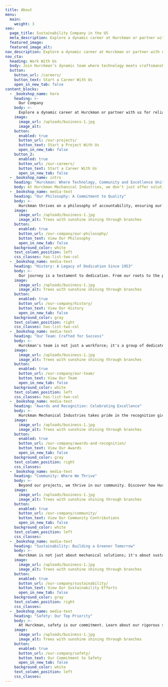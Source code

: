 ```yaml
---
title: About
menu:
  main:
    weight: 3
seo:
  page_title: Sustainability Company in the US
  meta_description: Explore a dynamic career at Hurckman or partner with us for reliable mechanical solutions. Join a legacy of excellence, community, sustainability and safety.
  featured_image: 
  featured_image_alt:
nav_description: Explore a dynamic career at Hurckman or partner with us for reliable mechanical solutions. Join a legacy of excellence, community, sustainability and safety.
nav_cta: 
  heading: Work With Us
  body: Join Hurckman’s dynamic team where technology meets craftsmanship. Explore career opportunities now!
  button:
    button_url: /careers/
    button_text: Start a Career With Us
    open_in_new_tab: false
content_blocks:
  - _bookshop_name: hero
    heading: >-
      Our Company
    body: >-
      Explore a dynamic career at Hurckman or partner with us for reliable mechanical solutions. Join a legacy of excellence, community, sustainability and safety.
    image:
      image_url: /uploads/business-1.jpg
      image_alt:
    button:
      enabled: true
      button_url: /our-projects/
      button_text: Start a Project With Us
      open_in_new_tab: false
    button_2:
      enabled: true
      button_url: /our-careers/
      button_text: Start a Career With Us
      open_in_new_tab: false
  - _bookshop_name: intro
    heading: "Hurckman: Where Technology, Community and Excellence Unite"
    body: At Hurckman Mechanical Industries, we don't just offer solutions; we build careers and partnerships. Whether you're considering joining our team or seeking reliable mechanical services, our company is prepared to exceed your expectations.
  - _bookshop_name: media-text
    heading: "Our Philosophy: A Commitment to Quality"
    body: >-
      Hurckman thrives on a philosophy of accountability, ensuring our team's commitment directly benefits our customers. As Brad Hurckman says, "When we're accountable to each other, the customer benefits."
    image:
      image_url: /uploads/business-1.jpg
      image_alt: Trees with sunshine shining through branches
    button:
      enabled: true
      button_url: /our-company/our-philosophy/
      button_text: View Our Philosophy
      open_in_new_tab: false
    background_color: white
    text_column_position: left
    css_classes: has-list-two-col
  - _bookshop_name: media-text
    heading: "History: A Legacy of Dedication Since 1953"
    body: >-
      Our journey is a testament to dedication. From our roots to the present, each chapter reflects our commitment to quality, innovation and customer satisfaction.
    image:
      image_url: /uploads/business-1.jpg
      image_alt: Trees with sunshine shining through branches
    button:
      enabled: true
      button_url: /our-company/history/
      button_text: View Our History
      open_in_new_tab: false
    background_color: gray
    text_column_position: right
    css_classes: has-list-two-col
  - _bookshop_name: media-text
    heading: "Our Team: Crafted for Success"
    body: >-
      Hurckman's team is not just a workforce; it's a group of dedicated individuals fueled by a shared commitment to surpass expectations. Meet the faces driving Hurckman's success on our individual staff pages.
    image:
      image_url: /uploads/business-1.jpg
      image_alt: Trees with sunshine shining through branches
    button:
      enabled: true
      button_url: /our-company/our-team/
      button_text: View Our Team
      open_in_new_tab: false
    background_color: white
    text_column_position: left
    css_classes: has-list-two-col
  - _bookshop_name: media-text
    heading: "Awards and Recognition: Celebrating Excellence"
    body: >-
      Hurckman Mechanical Industries takes pride in the recognition given to us. Our accolades are proof of the excellence ingrained in every project we undertake.
    image:
      image_url: /uploads/business-1.jpg
      image_alt: Trees with sunshine shining through branches
    button:
      enabled: true
      button_url: /our-company/awards-and-recognition/
      button_text: View Our Awards
      open_in_new_tab: false
    background_color: gray
    text_column_position: right
    css_classes:
  - _bookshop_name: media-text
    heading: "Community: Where We Thrive"
    body: >-
      Beyond our projects, we thrive in our community. Discover how Hurckman contributes to communities in Wisconsin.
    image:
      image_url: /uploads/business-1.jpg
      image_alt: Trees with sunshine shining through branches
    button:
      enabled: true
      button_url: /our-company/community/
      button_text: View Our Community Contributions
      open_in_new_tab: false
    background_color: white
    text_column_position: left
    css_classes: 
  - _bookshop_name: media-text
    heading: "Sustainability: Building a Greener Tomorrow"
    body: >-
      Hurckman is not just about mechanical solutions; it's about sustainable practices. Explore how we integrate environmental responsibility into our projects.
    image:
      image_url: /uploads/business-1.jpg
      image_alt: Trees with sunshine shining through branches
    button:
      enabled: true
      button_url: /our-company/sustainability/
      button_text: View Our Sustainability Efforts
      open_in_new_tab: false
    background_color: gray
    text_column_position: right
    css_classes:
  - _bookshop_name: media-text
    heading: "Safety: Our Top Priority"
    body: >-
      At Hurckman, safety is our commitment. Learn about our rigorous safety standards and how we ensure a secure working environment for our team and clients alike.
    image:
      image_url: /uploads/business-1.jpg
      image_alt: Trees with sunshine shining through branches
    button:
      enabled: true
      button_url: /our-company/safety/
      button_text: Our Commitment to Safety
      open_in_new_tab: false
    background_color: white
    text_column_position: left
    css_classes: 
---
```

